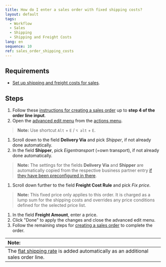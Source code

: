 ```yaml
---
title: How do I enter a sales order with fixed shipping costs?
layout: default
tags:
  - Workflow
  - Sales
  - Shipping
  - Shipping and Freight Costs
lang: en
sequence: 10
ref: sales_order_shipping_costs
---
```


## Requirements
- [Set up shipping and freight costs for sales](Shipping_freight_costs_setup).

## Steps
1. Follow these [instructions for creating a sales order](SalesOrder_recording) up to **step 4 of the order line input**.
1. Open the [advanced edit menu](ViewModes) from the [actions menu](StartAction).
 >**Note:** Use shortcut `Alt` + `E` / `⌥ alt` + `E`.

1. Scroll down to the field **Delivery Via** and pick *Shipper*, if not already done automatically.
1. In the field **Shipper**, pick *Eigentransport* (=own transport), if not already done automatically.
 >**Note:** The settings for the fields **Delivery Via** and **Shipper** are automatically copied from the respective business partner entry [if they have been preconfigured in there](Setup_bpartner_shipping_costs).

1. Scroll down further to the field **Freight Cost Rule** and pick *Fix price*.
 >**Note:** This fixed price only applies to this order. It is charged as a lump sum for the shipping costs and overrides any price conditions defined for the selected price list.

1. In the field **Freight Amount**, enter a price.
1. Click "Done" to apply the changes and close the advanced edit menu.
1. Follow the remaining steps for [creating a sales order](SalesOrder_recording) to complete the order.

| **Note:** |
| :--- |
| The [flat shipping rate](Add_product_shipping_costs) is added automatically as an additional sales order line. |

